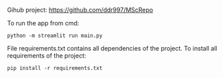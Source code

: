 Gihub project: https://github.com/ddr997/MScRepo

To run the app from cmd:
```
python -m streamlit run main.py
```

File requirements.txt contains all dependencies of the project. To install all requirements of the project:
```
pip install -r requirements.txt
```